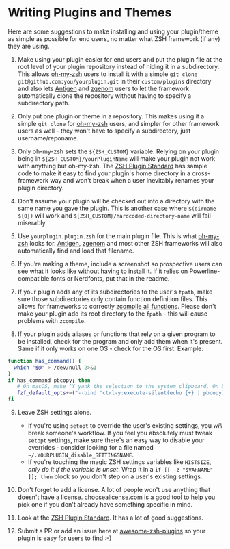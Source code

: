 # Writing Plugins and Themes

Here are some suggestions to make installing and using your plugin/theme as simple as possible for end users, no matter what ZSH framework (if any) they are using.

1. Make using your plugin easier for end users and put the plugin file at the root level of your plugin repository instead of hiding it in a subdirectory. This allows [oh-my-zsh](https://github.com/robbyrussell/oh-my-zsh) users to install it with a simple `git clone git@github.com:you/yourplugin.git` in their `custom/plugins` directory and also lets [Antigen](https://github.com/zsh-users/antigen) and [zgenom](https://github.com/jandamm/zgenom) users to let the framework automatically clone the repository without having to specify a subdirectory path.

2. Only put one plugin or theme in a repository. This makes using it a simple `git clone` for [oh-my-zsh](https://github.com/robbyrussell/oh-my-zsh) users, and simpler for other framework users as well - they won't have to specify a subdirectory, just username/reponame.

3. Only oh-my-zsh sets the `${ZSH_CUSTOM}` variable. Relying on your plugin being in `${ZSH_CUSTOM}/yourPluginName` will make your plugin not work with anything but oh-my-zsh. The [ZSH Plugin Standard](https://zdharma-continuum.github.io/Zsh-100-Commits-Club/Zsh-Plugin-Standard.html#zero-handling) has sample code to make it easy to find your plugin's home directory in a cross-framework way and won't break when a user inevitably renames your plugin directory.

4. Don't assume your plugin will be checked out into a directory with the same name you gave the plugin. This is another case where `$(dirname ${0})` will work and `${ZSH_CUSTOM}/hardcoded-directory-name` will fail miserably.

5. Use `yourplugin.plugin.zsh` for the main plugin file. This is what [oh-my-zsh](https://github.com/robbyrussell/oh-my-zsh) looks for. [Antigen](https://github.com/zsh-users/antigen), [zgenom](https://github.com/jandamm/zgenom) and most other ZSH frameworks will also automatically find and load that filename.

6. If you’re making a theme, include a screenshot so prospective users can see what it looks like without having to install it. If it relies on Powerline-compatible fonts or Nerdfonts, put that in the readme.

7. If your plugin adds any of its subdirectories to the user's `fpath`, make sure those subdirectories only contain function definition files. This allows for frameworks to correctly [zcompile all functions](http://zsh.sourceforge.net/Doc/Release/Functions.html#Autoloading-Functions). Please don't make your plugin add its root directory to the `fpath` - this will cause problems with `zcompile`.

8. If your plugin adds aliases or functions that rely on a given program to be installed, check for the program and only add them when it's present. Same if it only works on one OS - check for the OS first. Example:

```sh
function has_command() {
  which "$@" > /dev/null 2>&1
}
if has_command pbcopy; then
   # On macOS, make ^Y yank the selection to the system clipboard. On Linux you can alias pbcopy to `xclip -selection clipboard` or corresponding tool.
   fzf_default_opts+=("--bind 'ctrl-y:execute-silent(echo {+} | pbcopy)'")
fi
```

9. Leave ZSH settings alone.

   - If you're using `setopt` to override the user's existing settings, you _will_ break someone's workflow. If you feel you absolutely must tweak `setopt` settings, make sure there's an easy way to disable your overrides - consider looking for a file named `~/.YOURPLUGIN_disable_SETTINGSNAME`.
   - If you're touching the magic ZSH settings variables like `HISTSIZE`, _only do it if the variable is unset_. Wrap it in a `if [[ -z "$VARNAME" ]]; then` block so you don't step on a user's existing settings.

10. Don't forget to add a license. A lot of people won't use anything that doesn't have a license. [choosealicense.com](https://choosealicense.com) is a good tool to help you pick one if you don't already have something specific in mind.

11. Look at the [ZSH Plugin Standard](https://zdharma-continuum.github.io/Zsh-100-Commits-Club/Zsh-Plugin-Standard.html). It has a lot of good suggestions.

12. Submit a PR or add an issue here at [awesome-zsh-plugins](https://github.com/unixorn/awesome-zsh-plugins) so your plugin is easy for users to find :-)
